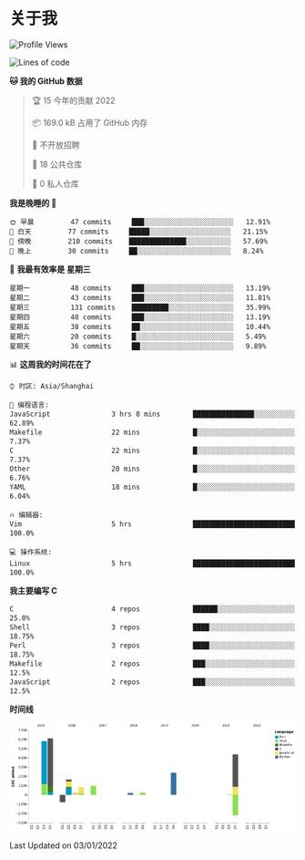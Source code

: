 # 关于我

<!--START_SECTION:waka-->
![Profile Views](http://img.shields.io/badge/%E4%B8%AA%E4%BA%BA%E5%B0%81%E9%9D%A2%E8%A7%82%E7%9C%8B%E6%AC%A1%E6%95%B0-13-blue)

![Lines of code](https://img.shields.io/badge/%E4%BB%8E%E3%80%8C%E4%BD%A0%E5%A5%BD%E4%B8%96%E7%95%8C%E3%80%8D%E6%88%91%E5%B7%B2%E7%BB%8F%E5%86%99%E4%BA%86-20%20Thousand%20%E8%A1%8C%E4%BB%A3%E7%A0%81-blue)

**🐱 我的 GitHub 数据** 

> 🏆 15 今年的贡献 2022
 > 
> 📦 169.0 kB 占用了 GitHub 内存 
 > 
> 🚫 不开放招聘
 > 
> 📜 18 公共仓库 
 > 
> 🔑 0 私人仓库  
 > 
**我是晚睡的 🦉** 

```text
🌞 早晨         47 commits     ███░░░░░░░░░░░░░░░░░░░░░░   12.91% 
🌆 白天         77 commits     █████░░░░░░░░░░░░░░░░░░░░   21.15% 
🌃 傍晚         210 commits    ██████████████░░░░░░░░░░░   57.69% 
🌙 晚上         30 commits     ██░░░░░░░░░░░░░░░░░░░░░░░   8.24%

```
📅 **我最有效率是 星期三** 

```text
星期一          48 commits     ███░░░░░░░░░░░░░░░░░░░░░░   13.19% 
星期二          43 commits     ███░░░░░░░░░░░░░░░░░░░░░░   11.81% 
星期三          131 commits    █████████░░░░░░░░░░░░░░░░   35.99% 
星期四          48 commits     ███░░░░░░░░░░░░░░░░░░░░░░   13.19% 
星期五          38 commits     ██░░░░░░░░░░░░░░░░░░░░░░░   10.44% 
星期六          20 commits     █░░░░░░░░░░░░░░░░░░░░░░░░   5.49% 
星期天          36 commits     ██░░░░░░░░░░░░░░░░░░░░░░░   9.89%

```


📊 **这周我的时间花在了** 

```text
⌚︎ 时区: Asia/Shanghai

💬 编程语言: 
JavaScript               3 hrs 8 mins        ███████████████░░░░░░░░░░   62.89% 
Makefile                 22 mins             █░░░░░░░░░░░░░░░░░░░░░░░░   7.37% 
C                        22 mins             █░░░░░░░░░░░░░░░░░░░░░░░░   7.37% 
Other                    20 mins             █░░░░░░░░░░░░░░░░░░░░░░░░   6.76% 
YAML                     18 mins             █░░░░░░░░░░░░░░░░░░░░░░░░   6.04%

🔥 编辑器: 
Vim                      5 hrs               █████████████████████████   100.0%

💻 操作系统: 
Linux                    5 hrs               █████████████████████████   100.0%

```

**我主要编写 C** 

```text
C                        4 repos             ██████░░░░░░░░░░░░░░░░░░░   25.0% 
Shell                    3 repos             ████░░░░░░░░░░░░░░░░░░░░░   18.75% 
Perl                     3 repos             ████░░░░░░░░░░░░░░░░░░░░░   18.75% 
Makefile                 2 repos             ███░░░░░░░░░░░░░░░░░░░░░░   12.5% 
JavaScript               2 repos             ███░░░░░░░░░░░░░░░░░░░░░░   12.5%

```


**时间线**

![Chart not found](https://raw.githubusercontent.com/Arondight/Arondight/master/charts/bar_graph.png) 


 Last Updated on 03/01/2022
<!--END_SECTION:waka-->
